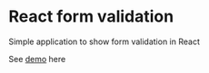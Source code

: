 # React form validation 

Simple application to show form validation in React

See [demo](https://react-form-validation-gilt.vercel.app/) here